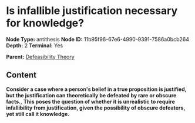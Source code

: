 # Is infallible justification necessary for knowledge?

**Node Type:** antithesis
**Node ID:** 11b95f96-67e6-4990-9391-7586a0bcb264
**Depth:** 2
**Terminal:** Yes

**Parent:** [Defeasibility Theory](defeasibility-theory.md)

## Content

**Consider a case where a person's belief in a true proposition is justified, but the justification can theoretically be defeated by rare or obscure facts.**, **This poses the question of whether it is unrealistic to require infallibility from justification, given the possibility of obscure defeaters, yet still call it knowledge.**
